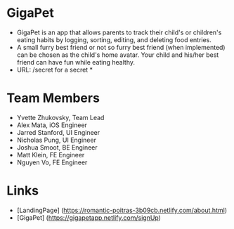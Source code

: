 # GigaPet

* GigaPet is an app that allows parents to track their child's or children's eating habits by logging, sorting, editing, and deleting food entries.
* A small furry best friend or not so furry best friend (when implemented) can be chosen as the child's home avatar. Your child and his/her best friend can have fun while eating healthy. 
* URL: /secret for a secret *


# Team Members

- Yvette Zhukovsky, Team Lead
- Alex Mata, iOS Engineer
- Jarred Stanford, UI Engineer 
- Nicholas Pung, UI Engineer
- Joshua Smoot, BE Engineer
- Matt Klein, FE Engineer
- Nguyen Vo, FE Engineer


# Links
- [LandingPage] (https://romantic-poitras-3b09cb.netlify.com/about.html)
- [GigaPet] (https://gigapetapp.netlify.com/signUp)

